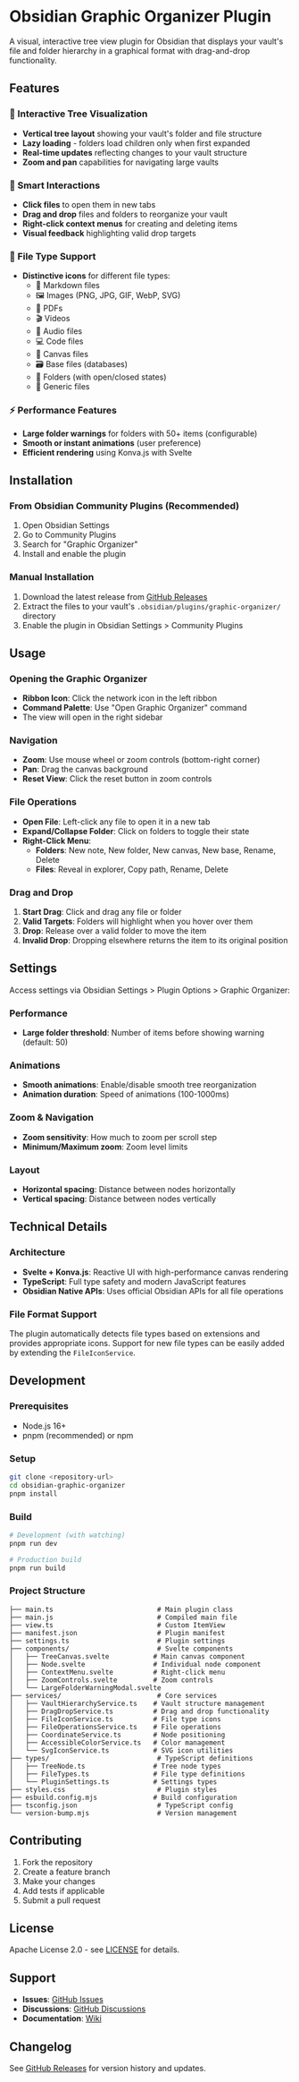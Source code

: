 # Obsidian Graphic Organizer Plugin

A visual, interactive tree view plugin for Obsidian that displays your vault's file and folder hierarchy in a graphical format with drag-and-drop functionality.

## Features

### 🌳 Interactive Tree Visualization
- **Vertical tree layout** showing your vault's folder and file structure
- **Lazy loading** - folders load children only when first expanded
- **Real-time updates** reflecting changes to your vault structure
- **Zoom and pan** capabilities for navigating large vaults

### 🎯 Smart Interactions
- **Click files** to open them in new tabs
- **Drag and drop** files and folders to reorganize your vault
- **Right-click context menus** for creating and deleting items
- **Visual feedback** highlighting valid drop targets

### 📁 File Type Support
- **Distinctive icons** for different file types:
  - 📝 Markdown files
  - 🖼️ Images (PNG, JPG, GIF, WebP, SVG)
  - 📄 PDFs
  - 🎬 Videos
  - 🎵 Audio files
  - 💻 Code files
  - 🎨 Canvas files
  - 🗃️ Base files (databases)
  - 📁 Folders (with open/closed states)
  - 📃 Generic files

### ⚡ Performance Features
- **Large folder warnings** for folders with 50+ items (configurable)
- **Smooth or instant animations** (user preference)
- **Efficient rendering** using Konva.js with Svelte

## Installation

### From Obsidian Community Plugins (Recommended)
1. Open Obsidian Settings
2. Go to Community Plugins
3. Search for "Graphic Organizer"
4. Install and enable the plugin

### Manual Installation
1. Download the latest release from [GitHub Releases](link-to-releases)
2. Extract the files to your vault's `.obsidian/plugins/graphic-organizer/` directory
3. Enable the plugin in Obsidian Settings > Community Plugins

## Usage

### Opening the Graphic Organizer
- **Ribbon Icon**: Click the network icon in the left ribbon
- **Command Palette**: Use "Open Graphic Organizer" command
- The view will open in the right sidebar

### Navigation
- **Zoom**: Use mouse wheel or zoom controls (bottom-right corner)
- **Pan**: Drag the canvas background
- **Reset View**: Click the reset button in zoom controls

### File Operations
- **Open File**: Left-click any file to open it in a new tab
- **Expand/Collapse Folder**: Click on folders to toggle their state
- **Right-Click Menu**:
  - **Folders**: New note, New folder, New canvas, New base, Rename, Delete
  - **Files**: Reveal in explorer, Copy path, Rename, Delete

### Drag and Drop
1. **Start Drag**: Click and drag any file or folder
2. **Valid Targets**: Folders will highlight when you hover over them
3. **Drop**: Release over a valid folder to move the item
4. **Invalid Drop**: Dropping elsewhere returns the item to its original position

## Settings

Access settings via Obsidian Settings > Plugin Options > Graphic Organizer:

### Performance
- **Large folder threshold**: Number of items before showing warning (default: 50)

### Animations
- **Smooth animations**: Enable/disable smooth tree reorganization
- **Animation duration**: Speed of animations (100-1000ms)

### Zoom & Navigation
- **Zoom sensitivity**: How much to zoom per scroll step
- **Minimum/Maximum zoom**: Zoom level limits

### Layout
- **Horizontal spacing**: Distance between nodes horizontally
- **Vertical spacing**: Distance between nodes vertically

## Technical Details

### Architecture
- **Svelte + Konva.js**: Reactive UI with high-performance canvas rendering
- **TypeScript**: Full type safety and modern JavaScript features
- **Obsidian Native APIs**: Uses official Obsidian APIs for all file operations

### File Format Support
The plugin automatically detects file types based on extensions and provides appropriate icons. Support for new file types can be easily added by extending the `FileIconService`.

## Development

### Prerequisites
- Node.js 16+
- pnpm (recommended) or npm

### Setup
```bash
git clone <repository-url>
cd obsidian-graphic-organizer
pnpm install
```

### Build
```bash
# Development (with watching)
pnpm run dev

# Production build
pnpm run build
```

### Project Structure
```
├── main.ts                          # Main plugin class
├── main.js                          # Compiled main file
├── view.ts                          # Custom ItemView
├── manifest.json                    # Plugin manifest
├── settings.ts                      # Plugin settings
├── components/                      # Svelte components
│   ├── TreeCanvas.svelte           # Main canvas component
│   ├── Node.svelte                 # Individual node component
│   ├── ContextMenu.svelte          # Right-click menu
│   ├── ZoomControls.svelte         # Zoom controls
│   └── LargeFolderWarningModal.svelte
├── services/                        # Core services
│   ├── VaultHierarchyService.ts    # Vault structure management
│   ├── DragDropService.ts          # Drag and drop functionality
│   ├── FileIconService.ts          # File type icons
│   ├── FileOperationsService.ts    # File operations
│   ├── CoordinateService.ts        # Node positioning
│   ├── AccessibleColorService.ts   # Color management
│   └── SvgIconService.ts           # SVG icon utilities
├── types/                           # TypeScript definitions
│   ├── TreeNode.ts                 # Tree node types
│   ├── FileTypes.ts                # File type definitions
│   └── PluginSettings.ts           # Settings types
├── styles.css                       # Plugin styles
├── esbuild.config.mjs              # Build configuration
├── tsconfig.json                    # TypeScript config
└── version-bump.mjs                 # Version management
```

## Contributing

1. Fork the repository
2. Create a feature branch
3. Make your changes
4. Add tests if applicable
5. Submit a pull request

## License

Apache License 2.0 - see [LICENSE](LICENSE) for details.

## Support

- **Issues**: [GitHub Issues](https://github.com/your-username/obsidian-graphic-organizer/issues)
- **Discussions**: [GitHub Discussions](https://github.com/your-username/obsidian-graphic-organizer/discussions)
- **Documentation**: [Wiki](https://github.com/your-username/obsidian-graphic-organizer/wiki)

## Changelog

See [GitHub Releases](https://github.com/your-username/obsidian-graphic-organizer/releases) for version history and updates.
